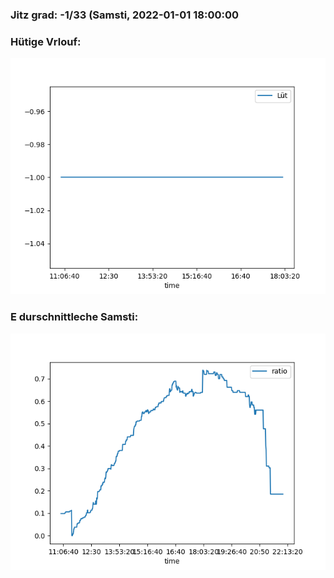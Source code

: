 ### Jitz grad: -1/33 (Samsti, 2022-01-01 18:00:00

### Hütige Vrlouf:
![Graph](Today.png)

### E durschnittleche Samsti:
![Graph](Samsti.png)